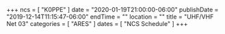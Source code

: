 +++
ncs = [ "K0PPE" ]
date = "2020-01-19T21:00:00-06:00"
publishDate = "2019-12-14T11:15:47-06:00"
endTime = ""
location = ""
title = "UHF/VHF Net 03"
categories = [ "ARES" ]
dates = [ "NCS Schedule" ]
+++
